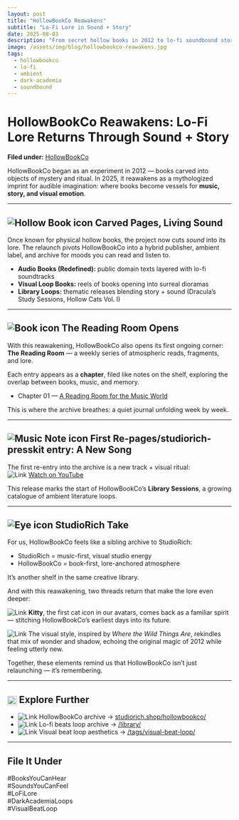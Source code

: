 ```yaml
---
layout: post
title: "HollowBookCo Reawakens"
subtitle: "Lo‑Fi Lore in Sound + Story"
date: 2025-08-03
description: "From secret hollow books in 2012 to lo-fi soundbound stories in 2025 — HollowBookCo is back as StudioRich’s literary-music imprint."
image: /assets/img/blog/hollowbookco-reawakens.jpg
tags:
  - hollowbookco
  - lo-fi
  - ambient
  - dark-academia
  - soundbound
---
```


# HollowBookCo Reawakens: Lo-Fi Lore Returns Through Sound + Story

**Filed under:** [HollowBookCo](https://studiorich.shop/hollowbookco/)

HollowBookCo began as an experiment in 2012 — books carved into objects of mystery and ritual. In 2025, it reawakens as a mythologized imprint for audible imagination: where books become vessels for **music, story, and visual emotion**.

---

## <img src="/assets/ui/hollow-book.svg" alt="Hollow Book icon" class="icon-sm" /> Carved Pages, Living Sound

Once known for physical hollow books, the project now cuts _sound_ into its lore. The relaunch pivots HollowBookCo into a hybrid publisher, ambient label, and archive for moods you can read and listen to.

- **Audio Books (Redefined):** public domain texts layered with lo-fi soundtracks
- **Visual Loop Books:** reels of books opening into surreal dioramas
- **Library Loops:** thematic releases blending story + sound (Dracula’s Study Sessions, Hollow Cats Vol. I)

---

## <img src="/assets/ui/book.svg" alt="Book icon" class="icon-sm" /> The Reading Room Opens

With this reawakening, HollowBookCo also opens its first ongoing corner:  
**The Reading Room** — a weekly series of atmospheric reads, fragments, and lore.

Each entry appears as a **chapter**, filed like notes on the shelf, exploring the overlap between books, music, and memory.

- Chapter 01 — [A Reading Room for the Music World](/reading-room/2025/08/02/chapter-01-reading-room.html)

This is where the archive breathes: a quiet journal unfolding week by week.

---

## <img src="/assets/ui/musicnote.svg" alt="Music Note icon" class="icon-sm" /> First Re-pages/studiorich-presskit entry: A New Song

The first re-entry into the archive is a new track + visual ritual:  
<img src="/assets/img/logos/youtube.svg" alt="Link" class="icon-sm" /> [Watch on YouTube](https://www.youtube.com/watch?v=5CYCmcvXMlM)

This release marks the start of HollowBookCo’s **Library Sessions**, a growing catalogue of ambient literature loops.

---

## <img src="/assets/ui/eye.svg" alt="Eye icon" class="icon-sm" /> StudioRich Take

For us, HollowBookCo feels like a sibling archive to StudioRich:

- StudioRich = music-first, visual studio energy
- HollowBookCo = book-first, lore-anchored atmosphere

It’s another shelf in the same creative library.

And with this reawakening, two threads return that make the lore even deeper:

<img src="/assets/ui/catpaws.svg" alt="Link" class="icon-sm"> **Kitty**, the first cat icon in our avatars, comes back as a familiar spirit — stitching HollowBookCo’s earliest days into its future.

<img src="/assets/ui/moon.svg" alt="Link" class="icon-sm"> The visual style, inspired by _Where the Wild Things Are_, rekindles that mix of wonder and shadow, echoing the original magic of 2012 while feeling utterly new.

Together, these elements remind us that HollowBookCo isn’t just relaunching — it’s remembering.

---

## <img src="/assets/ui/folder.svg" alt="Folder icon" style="width: 1em; vertical-align: middle; margin: 0px" /> Explore Further

- <img src="/assets/ui/hollow-book.svg" alt="Link" class="icon-sm"> HollowBookCo archive → [studiorich.shop/hollowbookco/](https://studiorich.shop/hollowbookco/)
- <img src="/assets/ui/headphones.svg" alt="Link" class="icon-sm"> Lo-fi beats loop archive → [/library/](/library/)
- <img src="/assets/ui/5-point-rounded-star.svg" alt="Link" class="icon-sm"> Visual beat loop aesthetics → [/tags/visual-beat-loop/](/tags/visual-beat-loop/)

---

## File It Under

#BooksYouCanHear  
#SoundsYouCanFeel  
#LoFiLore  
#DarkAcademiaLoops  
#VisualBeatLoop
